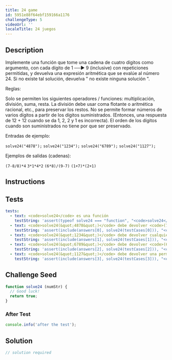 ```yaml
---
title: 24 game
id: 5951e88f64ebf159166a1176
challengeType: 5
videoUrl: ''
localeTitle: 24 juegos
---
```


## Description
<section id="description"><p> Implemente una función que tome una cadena de cuatro dígitos como argumento, con cada dígito de 1 ──► 9 (inclusive) con repeticiones permitidas, y devuelva una expresión aritmética que se evalúe al número 24. Si no existe tal solución, devuelva &quot; no existe ninguna solución &quot;. </p><p> Reglas: </p> Solo se permiten los siguientes operadores / funciones: multiplicación, división, suma, resta. La división debe usar coma flotante o aritmética racional, etc., para preservar los restos. No se permite formar números de varios dígitos a partir de los dígitos suministrados. (Entonces, una respuesta de 12 + 12 cuando se da 1, 2, 2 y 1 es incorrecta). El orden de los dígitos cuando son suministrados no tiene por que ser preservado. <p> Entradas de ejemplo: </p> <code>solve24(&quot;4878&quot;);</code> <code>solve24(&quot;1234&quot;);</code> <code>solve24(&quot;6789&quot;);</code> <code>solve24(&quot;1127&quot;);</code> <p> Ejemplos de salidas (cadenas): </p> <code>(7-8/8)*4</code> <code>3*1*4*2</code> <code>(6*8)/(9-7)</code> <code>(1+7)*(2+1)</code> </section>

## Instructions
<section id="instructions">
</section>

## Tests
<section id='tests'>

```yml
tests:
  - text: <code>solve24</code> es una función
    testString: 'assert(typeof solve24 === "function", "<code>solve24</code> is a function.");'
  - text: <code>solve24(&quot;4878&quot;)</code> debe devolver <code>(7-8/8)*4</code> o <code>4*(7-8/8)</code>
    testString: 'assert(include(answers[0], solve24(testCases[0])), "<code>solve24("4878")</code> should return <code>(7-8/8)*4</code> or <code>4*(7-8/8)</code>");'
  - text: <code>solve24(&quot;1234&quot;)</code> debe devolver cualquier arreglo de <code>1*2*3*4</code>
    testString: 'assert(include(answers[1], solve24(testCases[1])), "<code>solve24("1234")</code> should return any arrangement of <code>1*2*3*4</code>");'
  - text: <code>solve24(&quot;6789&quot;)</code> debe devolver <code>(6*8)/(9-7)</code> o <code>(8*6)/(9-7)</code>
    testString: 'assert(include(answers[2], solve24(testCases[2])), "<code>solve24("6789")</code> should return <code>(6*8)/(9-7)</code> or <code>(8*6)/(9-7)</code>");'
  - text: <code>solve24(&quot;1127&quot;)</code> debe devolver una permutación de <code>(1+7)*(1*2)</code>
    testString: 'assert(include(answers[3], solve24(testCases[3])), "<code>solve24("1127")</code> should return a permutation of <code>(1+7)*(1*2)</code>");'

```

</section>

## Challenge Seed
<section id='challengeSeed'>

<div id='js-seed'>

```js
function solve24 (numStr) {
  // Good luck!
  return true;
}

```

</div>


### After Test
<div id='js-teardown'>

```js
console.info('after the test');
```

</div>

</section>

## Solution
<section id='solution'>

```js
// solution required
```
</section>
